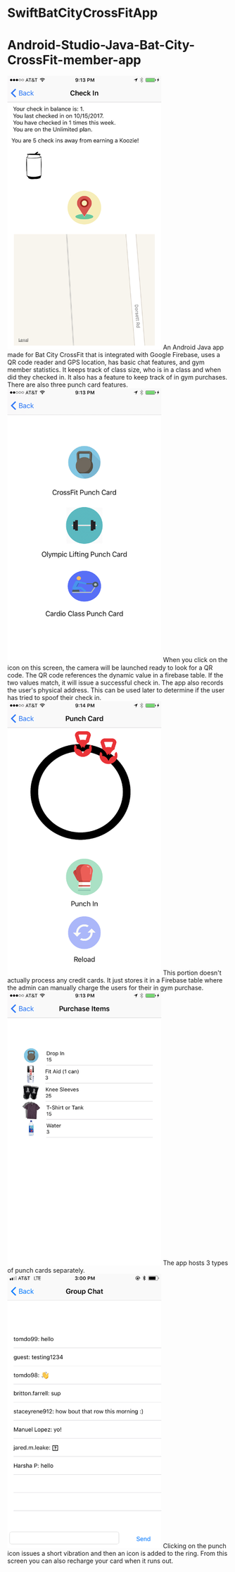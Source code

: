 # SwiftBatCityCrossFitApp
# Android-Studio-Java-Bat-City-CrossFit-member-app


<img src="screenshots/screenshot1.PNG" width="350"/>
An Android Java app made for Bat City CrossFit that is integrated with Google Firebase, uses a QR code reader and GPS location,  
has basic chat features, and gym member statistics. 
It keeps track of class size, who is in a class and when did they checked in. 
It also has a feature to keep track of in gym purchases.
There are also three punch card features.
<img src="screenshots/screenshot2a.PNG" width="350"/>
When you click on the icon on this screen, the camera will be launched ready to look for a QR code. 
The QR code references the dynamic value in a firebase table. If the two values match, it will issue a successful check in.
The app also records the user's physical address. This can be used later to determine if the user has tried to spoof their check in.
<img src="screenshots/screenshot3.PNG" width="350"/>
This portion doesn't actually process any credit cards. It just stores it in a Firebase table where the admin can manually charge the users for their in gym purchase.
<img src="screenshots/screenshot4.PNG" width="350"/>
The app hosts 3 types of punch cards separately. 
<img src="screenshots/screenshot5.PNG" width="350"/>
Clicking on the punch icon issues a short vibration and then an icon is added to the ring. From this screen you can also recharge your card when it runs out.
